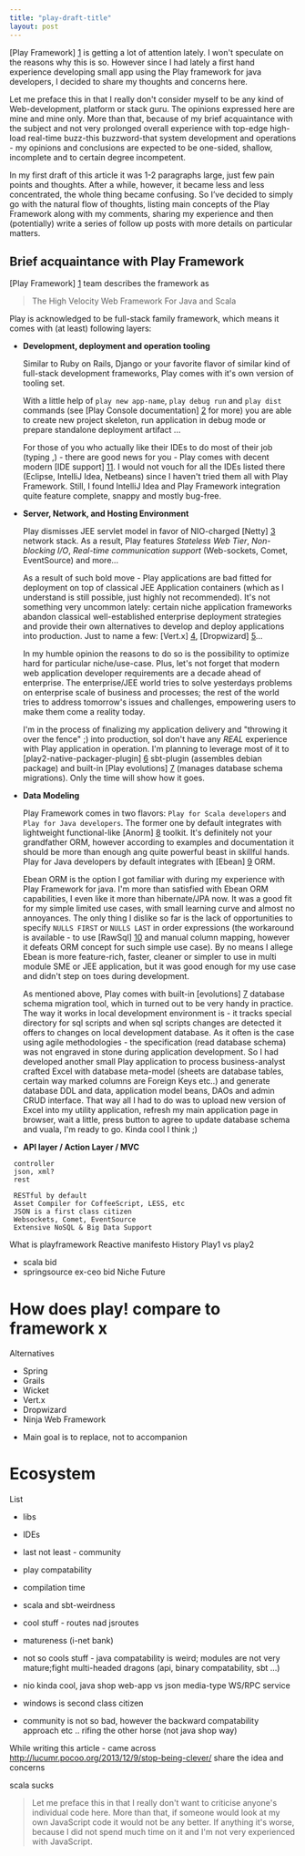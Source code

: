 ```yaml
---
title: "play-draft-title"
layout: post
---
```


[Play Framework] [1] is getting a lot of attention lately. I won't speculate on the reasons  why this is so. However
since I had lately a first hand experience developing small app using the Play framework for java developers,
I decided to share my thoughts and concerns here.

Let me preface this in that I really don't consider myself to be any kind of Web-development,
platform or stack guru. The opinions expressed here are mine and mine only. More than that,
because of my brief  acquaintance with the subject and not very prolonged overall experience with top-edge high-load
real-time buzz-this buzzword-that system development  and operations - my opinions and conclusions are expected to be
one-sided, shallow, incomplete and to certain degree incompetent.

 In my first draft of this article it was 1-2 paragraphs large, just few pain points and thoughts.  After a while,
 however, it became less and less concentrated, the whole thing became confusing. So I’ve decided to simply go with
 the natural flow of thoughts, listing main concepts of the Play Framework along with my comments,
 sharing my experience and then (potentially) write a series of follow up posts with more details on particular
 matters.

Brief acquaintance with Play Framework
---------------------------------------

[Play Framework] [1] team describes the framework as
> The High Velocity Web Framework For Java and Scala

Play is acknowledged to be full-stack family framework, which means it comes with (at least) following layers:

* **Development, deployment and operation tooling**

  Similar to Ruby on Rails, Django or your favorite flavor of similar kind of full-stack development frameworks, Play
  comes with it's own version of tooling set.

  With a little help of `play new app-name`, `play debug run` and `play dist` commands
  (see [Play Console documentation] [2] for more) you are able to create new project skeleton,
  run application in debug mode or prepare standalone deployment artifact ...

  For those of you who actually like their IDEs to do most of their job (typing ,) - there are good news for you -
  Play comes with decent modern [IDE support] [11]. I would not vouch for all the IDEs listed there (Eclipse,
  IntelliJ Idea, Netbeans) since I haven't tried them all with Play Framework. Still, I found IntelliJ Idea and Play
  Framework integration quite feature complete, snappy and mostly bug-free.

* **Server, Network, and Hosting Environment**

   Play dismisses JEE servlet model in favor of NIO-charged [Netty] [3] network stack. As a result,
   Play features _Stateless Web Tier_, _Non-blocking I/O_, _Real-time communication support_ (Web-sockets, Comet,
   EventSource)  and more...

   As a result of such bold move - Play applications are bad fitted for deployment on top of classical JEE Application
   containers (which as I understand is still possible, just highly not recommended). It's not something very uncommon
   lately: certain niche application frameworks abandon classical well-established enterprise deployment strategies
   and provide their own alternatives to develop and deploy applications into production. Just to name a few:
   [Vert.x] [4], [Dropwizard] [5]...

  In my humble opinion the reasons to do so is the possibility to optimize hard for particular niche/use-case. Plus,
  let's not forget that modern web application developer requirements are a decade ahead of enterprise. The
  enterprise/JEE world tries to solve yesterdays problems on enterprise scale of business and processes; the rest of
  the world tries to address tomorrow's issues and challenges, empowering users to make them come a reality today.

  I'm in the process of finalizing my application delivery and "throwing it over the fence" ;) into production, soI
  don't have any _REAL_ experience with Play application in operation. I'm planning to leverage most of it to
  [play2-native-packager-plugin] [6] sbt-plugin (assembles debian package) and built-in [Play evolutions] [7]
  (manages database schema migrations). Only the time will show how it goes.

* **Data Modeling**

  Play Framework comes in two flavors: `Play for Scala developers` and `Play for Java developers`. The former one by
  default integrates with lightweight functional-like
  [Anorm] [8] toolkit. It's definitely not your grandfather ORM, however according to examples and documentation it
  should be more than enough ang quite powerful beast in skillful hands. Play for Java developers by default
  integrates with [Ebean] [9] ORM.

  Ebean ORM is the option I got familiar with during my experience with Play Framework for java. I'm more than satisfied
  with Ebean ORM capabilities, I even like it more than hibernate/JPA now. It was a good fit for my simple limited use
  cases, with small learning curve and almost no annoyances. The only thing I dislike so far is the lack of
  opportunities to specify `NULLS FIRST` or `NULLS LAST` in order expressions (the workaround is available - to use
  [RawSql] [10] and manual column mapping, however it defeats ORM concept for such simple use case). By no means I
  allege Ebean is more feature-rich, faster, cleaner or simpler to use in multi module SME or JEE application,
  but it was good enough for my use case and didn't step on toes during development.

  As mentioned above, Play comes with built-in [evolutions] [7] database schema migration tool,
  which in turned out to be very handy in practice. The way it works in local development environment is - it tracks
  special directory for sql scripts and when sql scripts changes are detected it offers to changes on local
  development database. As it often is the case using agile methodologies - the specification (read database schema)
  was not engraved in stone during application development. So I had developed another small Play application to
  process business-analyst crafted Excel with database meta-model (sheets are database tables,
  certain way marked columns are Foreign Keys etc..) and generate database DDL and data, application model beans,
  DAOs and admin CRUD interface. That way all I had to do was to upload new version of Excel into my utility
  application, refresh my main application page in browser, wait a little, press button to agree to update
  database schema and vuala, I'm ready to go. Kinda cool I think ;)

* **API layer / Action Layer / MVC**

 ```
  controller
  json, xml?
  rest

  RESTful by default
  Asset Compiler for CoffeeScript, LESS, etc
  JSON is a first class citizen
  Websockets, Comet, EventSource
  Extensive NoSQL & Big Data Support
 ```


What is playframework
Reactive manifesto
History
Play1 vs play2
* scala bid
* springsource ex-ceo bid
Niche
Future

How does play! compare to framework x
=====================================

Alternatives
* Spring
* Grails
* Wicket
* Vert.x
* Dropwizard
* Ninja Web Framework


+ Main goal is to replace, not to accompanion

Ecosystem
========

List
* libs
* IDEs
* last not least - community

* play compatability
* compilation time
* scala and sbt-weirdness
* cool stuff - routes nad jsroutes
* matureness (i-net bank)
* not so cools stuff - java compatability is weird; modules are not very mature;fight multi-headed dragons (api, binary compatability, sbt ...)
* nio kinda cool, java shop web-app vs json media-type WS/RPC service
* windows is second class citizen
* community is not so bad, however the backward compatability approach etc .. rifing the other horse (not java shop way)


While writing this article - came across http://lucumr.pocoo.org/2013/12/9/stop-being-clever/
share the idea and concerns

scala sucks

> Let me preface this in that I really don't want to criticise anyone's individual code here.
> More than that, if someone would look at my own JavaScript code it would not be any better.
> If anything it's worse, because I did not spend much time on it and I'm not very experienced with JavaScript.

<!-- Link definition -->
[1]: http://www.playframework.com/ "Play Framework site"
[2]: http://www.playframework.com/documentation/2.0.2/PlayConsole "Play Console documentation"
[3]: http://netty.io/ "Netty site"
[4]: http://vertx.io/ "Vert.x site"
[5]: http://dropwizard.codahale.com/ "Dropwizard site"
[6]: https://github.com/kryptt/play2-native-packager-plugin "sbt play2-native-packager github home"
[7]: http://www.playframework.com/documentation/2.2.x/Evolutions "Play evolutions documentation"
[8]: http://www.playframework.com/documentation/2.0/ScalaAnorm "Scala Anorm and Play integration documentation"
[9]: http://www.playframework.com/documentation/2.2.x/JavaEbean "EBean and Play for java developers documentation"
[10]: http://www.avaje.org/ebean/introquery_rawsql.html "EBean RawSql example"
[11]: http://www.playframework.com/documentation/2.0.1/IDE "Play documentation on Setting up your preferred IDE"